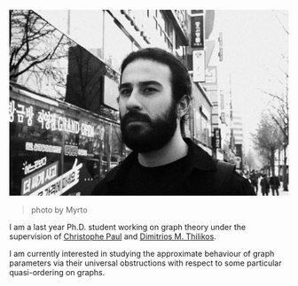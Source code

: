 
![ProfilePhoto](./assets/img/ProphilePhoto.jpg)


> photo by Myrto




I am a last year Ph.D. student working on graph theory under the supervision of [Christophe Paul](https://www.lirmm.fr/~paul/) and [Dimitrios M. Thilikos](https://www.lirmm.fr/~thilikosto/).



I am currently interested in studying the approximate behaviour of graph parameters via their universal obstructions with respect to some particular quasi-ordering on graphs.

